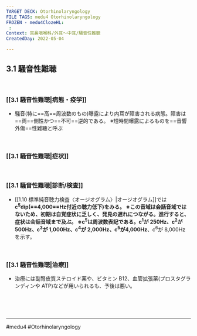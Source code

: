 ```yaml
---
TARGET DECK: Otorhinolaryngology
FILE TAGS: medu4 Otorhinolaryngology
FROZEN - medu4ClozeHL:
 : 
Context: 耳鼻咽喉科/外耳〜中耳/騒音性難聴
CreatedDay: 2022-05-04

---
```


## 3.1 騒音性難聴

<br>

### [[3.1 騒音性難聴|病態・疫学]]
* 騒音(特に==高==周波数のもの)曝露により内耳が障害される病態。障害は==両==側性かつ==不可==逆的である。
※短時間曝露によるものを==音響外傷==性難聴と呼ぶ
<!--ID: 1651896784091-->



<br>

### [[3.1 騒音性難聴|症状]]


<br>

### [[3.1 騒音性難聴|診断/検査]]
* [[1.10 標準純音聴力検査〈オージオグラム〉|オージオグラム]]では**c<sup>5</sup>dip(==4,000==Hz付近の聴力低下)**をみる。
※この音域は会話音域ではないため、初期は自覚症状に乏しく、発見の遅れにつながる。進行すると、症状は会話音域まで及ぶ。
※c<sup>5</sup>は周波数表記である。c<sup>1</sup>が 250Hz、c<sup>2</sup>が500Hz、c<sup>3</sup>が 1,000Hz、c<sup>4</sup>が 2,000Hz、c<sup>5</sup>が**4,000Hz**、c<sup>6</sup>が 8,000Hz を示す。
<!--ID: 1651896784099-->




<br>

### [[3.1 騒音性難聴|治療]]
* 治療には副腎皮質ステロイド薬や、ビタミン B12、血管拡張薬(プロスタグランディンや ATP)などが用いられるも、予後は悪い。






<br><br><br>

---
#medu4 #Otorhinolaryngology 